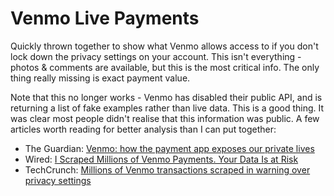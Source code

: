 # Venmo Live Payments

Quickly thrown together to show what Venmo allows access to if you don't lock down the privacy settings on your account. This isn't everything - photos & comments are available, but this is the most critical info. The only thing really missing is exact payment value.

Note that this no longer works - Venmo has disabled their public API, and is returning a list of fake examples rather than live data. This is a good thing. It was clear most people didn't realise that this information was public. A few articles worth reading for better analysis than I can put together:
- The Guardian: [
Venmo: how the payment app exposes our private lives](https://www.theguardian.com/world/2018/jul/17/venmo-payments-app-default-privacy-settings-public-information)
- Wired: [I Scraped Millions of Venmo Payments. Your Data Is at Risk](https://www.wired.com/story/i-scraped-millions-of-venmo-payments-your-data-is-at-risk/)
- TechCrunch: [Millions of Venmo transactions scraped in warning over privacy settings](https://techcrunch.com/2019/06/16/millions-venmo-transactions-scraped/)